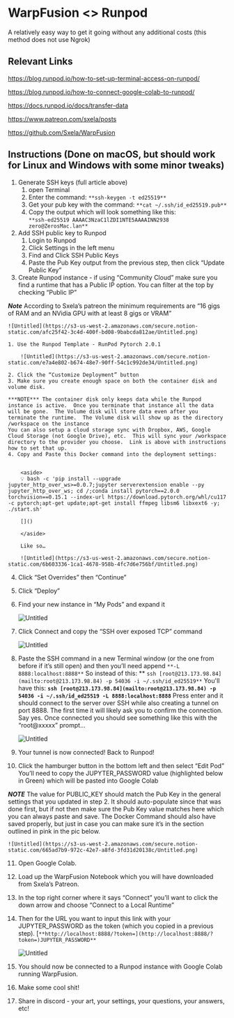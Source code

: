 # WarpFusion <> Runpod

A relatively easy way to get it going without any additional costs (this method does not use Ngrok)

## Relevant Links

https://blog.runpod.io/how-to-set-up-terminal-access-on-runpod/

https://blog.runpod.io/how-to-connect-google-colab-to-runpod/

https://docs.runpod.io/docs/transfer-data

https://www.patreon.com/sxela/posts

https://github.com/Sxela/WarpFusion

## Instructions (Done on macOS, but should work for Linux and Windows with some minor tweaks)

1. Generate SSH keys (full article above)
    1. open Terminal 
    2. Enter the command: `**ssh-keygen -t ed25519**`
    3. Get your pub key with the command:  `**cat ~/.ssh/id_ed25519.pub**`
    4. Copy the output which will look something like this:  
    `**ssh-ed25519 AAAAC3NzaC1lZDI1NTE5AAAAINN2938 zero@ZerosMac.lan**`
2. Add SSH public key to Runpod
    1. Login to Runpod
    2. Click Settings in the left menu
    3. Find and Click SSH Public Keys
    4. Paste the Pub Key output from the previous step, then click “Update Public Key”
3. Create Runpod instance - if using “Community Cloud” make sure you find a runtime that has a Public IP option.  You can filter at the top by checking “Public IP”

***Note*** According to Sxela’s patreon the minimum requirements are “16 gigs of RAM and an NVidia GPU with at least 8 gigs or VRAM”
    
    ![Untitled](https://s3-us-west-2.amazonaws.com/secure.notion-static.com/afc25f42-3c4d-400f-bd08-9babcda812ae/Untitled.png)
    
    1. Use the Runpod Template - RunPod Pytorch 2.0.1
        
        ![Untitled](https://s3-us-west-2.amazonaws.com/secure.notion-static.com/e7a4e802-b674-48e7-90ff-54c1c992de34/Untitled.png)
        
    2. Click the “Customize Deployment” button
    3. Make sure you create enough space on both the container disk and volume disk.  
    
    ***NOTE*** The container disk only keeps data while the Runpod instance is active.  Once you terminate that instance all the data will be gone.  The Volume disk will store data even after you terminate the runtime.  The Volume disk will show up as the directory /workspace on the instance
    You can also setup a cloud storage sync with Dropbox, AWS, Google Cloud Storage (not Google Drive), etc.  This will sync your /workspace directory to the provider you choose.  Link is above with instructions how to set that up.
    4. Copy and Paste this Docker command into the deployment settings:
    
        
        <aside>
        💡 bash -c 'pip install --upgrade jupyter_http_over_ws>=0.0.7;jupyter serverextension enable --py jupyter_http_over_ws; cd /;conda install pytorch==2.0.0 torchvision==0.15.1 --index-url https://download.pytorch.org/whl/cu117 -c pytorch;apt-get update;apt-get install ffmpeg libsm6 libxext6 -y; ./start.sh'
        
        []()
        
        </aside>
        
        Like so…
        
        ![Untitled](https://s3-us-west-2.amazonaws.com/secure.notion-static.com/6b603336-1ca1-4678-958b-4fc7d6e756bf/Untitled.png)
        
4. Click “Set Overrides” then “Continue” 
5. Click “Deploy”
6. Find your new instance in “My Pods” and expand it
    
    ![Untitled](https://s3-us-west-2.amazonaws.com/secure.notion-static.com/77e9e437-ac8e-4b39-83cd-8632990b8e59/Untitled.png)
    
7. Click Connect and copy the “SSH over exposed TCP” command
    
    ![Untitled](https://s3-us-west-2.amazonaws.com/secure.notion-static.com/1b920c73-f808-4010-aa50-a1b9568963d0/Untitled.png)
    
8. Paste the SSH command in a new Terminal window (or the one from before if it’s still open) and then you’ll need append `**-L 8888:localhost:8888**` 
So instead of this: ** `ssh [root@213.173.98.84](mailto:root@213.173.98.84) -p 54036 -i ~/.ssh/id_ed25519**`
You'll have this:  **`ssh [root@213.173.98.84](mailto:root@213.173.98.84) -p 54036 -i ~/.ssh/id_ed25519 -L 8888:localhost:8888`**
Press enter and it should connect to the server over SSH while also creating a tunnel on port 8888.  The first time it will likely ask you to confirm the connection.  Say yes.
Once connected you should see something like this with the “root@xxxxx” prompt…

    
    ![Untitled](https://s3-us-west-2.amazonaws.com/secure.notion-static.com/4b1cbac9-bb77-41e3-bfda-38ec1865303b/Untitled.png)
    
9. Your tunnel is now connected!  Back to Runpod!
10. Click the hamburger button in the bottom left and then select “Edit Pod”
You’ll need to copy the JUPYTER_PASSWORD value (highlighted below in Green) which will be pasted into Google Colab

***NOTE***  The value for PUBLIC_KEY should match the Pub Key in the general settings that you updated in step 2.  It should auto-populate since that was done first, but if not then make sure the Pub Key value matches here which you can always paste and save.
The Docker Command should also have saved properly, but just in case you can make sure it’s in the section outlined in pink in the pic below.
    
    ![Untitled](https://s3-us-west-2.amazonaws.com/secure.notion-static.com/665ad7b9-972c-42e7-a8fd-3fd31d20138c/Untitled.png)
    
11. Open Google Colab.
12. Load up the WarpFusion Notebook which you will have downloaded from Sxela’s Patreon.
13. In the top right corner where it says “Connect” you’ll want to click the down arrow and choose “Connect to a Local Runtime”
14. Then for the URL you want to input this link with your JUPYTER_PASSWORD as the token (which you copied in a previous step).
[`**http://localhost:8888/?token=](http://localhost:8888/?token=)JUPYTER_PASSWORD**`
    
    ![Untitled](https://s3-us-west-2.amazonaws.com/secure.notion-static.com/88a76743-a1ac-42d2-97fe-fc841ba99deb/Untitled.png)
    
15. You should now be connected to a Runpod instance with Google Colab running WarpFusion.
16. Make some cool shit!
17. Share in discord - your art, your settings, your questions, your answers, etc!
